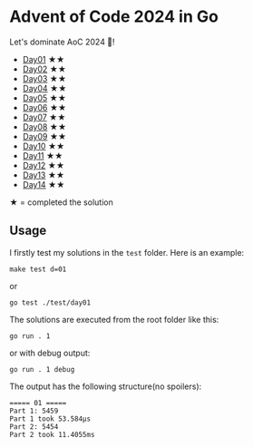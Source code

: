 # Advent of Code 2024 in Go

Let's dominate AoC 2024 🎄!

- [Day01](./solution/day01/main.go) ★★
- [Day02](./solution/day02/main.go) ★★
- [Day03](./solution/day03/main.go) ★★
- [Day04](./solution/day04/main.go) ★★
- [Day05](./solution/day05/main.go) ★★
- [Day06](./solution/day06/main.go) ★★
- [Day07](./solution/day07/main.go) ★★
- [Day08](./solution/day08/main.go) ★★
- [Day09](./solution/day09/main.go) ★★
- [Day10](./solution/day10/main.go) ★★
- [Day11](./solution/day11/main.go) ★★
- [Day12](./solution/day12/main.go) ★★
- [Day13](./solution/day13/main.go) ★★
- [Day14](./solution/day14/main.go) ★★

★ = completed the solution

## Usage

I firstly test my solutions in the `test` folder. Here is an example:

```shell
make test d=01
```

or

```shell
go test ./test/day01
```

The solutions are executed from the root folder like this:

```shell
go run . 1
```

or with debug output:

```shell
go run . 1 debug
```

The output has the following structure(no spoilers):

```
===== 01 =====
Part 1: 5459
Part 1 took 53.584µs
Part 2: 5454
Part 2 took 11.4055ms
```

